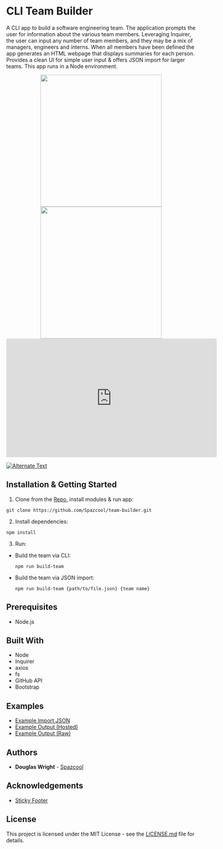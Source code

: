 <!-- 
todo make cards draggable
 -->
# CLI Team Builder
A CLI app to build a software engineering team. The application prompts the user for information about the various team members. Leveraging Inquirer, the user can input any number of team members, and they may be a mix of managers, engineers and interns. When all members have been defined the app generates an HTML webpage that displays summaries for each person. Provides a clean UI for simple user input & offers JSON import for larger teams. This app runs in a Node environment.

<p align="center">
   <img width="80%" height="350vh" src="./images/terminal.png"/>
   <img width="80%" height="350vh" src="./images/browser.png"/>
   <iframe width="560" height="315" src="https://www.youtube.com/embed/Lc5zUFDXzLw" frameborder="0" allow="accelerometer; autoplay; encrypted-media; gyroscope; picture-in-picture" allowfullscreen></iframe>
</p>

[![Alternate Text](https://www.youtube.com/embed/Lc5zUFDXzLw)](https://www.youtube.com/embed/Lc5zUFDXzLw "vide")

## Installation & Getting Started

1. Clone from the [Repo](https://github.com/Spazcool/team-builder), install modules & run app: 

  ```
  git clone https://github.com/Spazcool/team-builder.git
  ```
2. Install dependencies:
  ```
  npm install
  ```
3. Run:
  * Build the team via CLI:
    ```
    npm run build-team
    ```
  * Build the team via JSON import:
    ```
    npm run build-team {path/to/file.json} {team name}
    ```

## Prerequisites

* Node.js

## Built With

* Node
* Inquirer
* axios
* fs
* GitHub API
* Bootstrap

## Examples

* [Example Import JSON](https://github.com/Spazcool/team-builder/tree/master/data/example.json)
* [Example Output (Hosted)](http://www.spazcool.com/team-builder/index.html)
* [Example Output (Raw)](https://github.com/Spazcool/team-builder/blob/master/index.html)

## Authors

* **Douglas Wright** - [Spazcool](https://github.com/Spazcool)

## Acknowledgements

* [Sticky Footer](https://getbootstrap.com/docs/4.0/examples/sticky-footer/) 

## License

This project is licensed under the MIT License - see the [LICENSE.md](LICENSE.md) file for details.